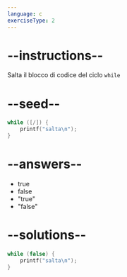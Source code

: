 ```yaml
---
language: c
exerciseType: 2
---
```


# --instructions--

Salta il blocco di codice del ciclo `while`

# --seed--

```c
while ([/]) {
    printf("salta\n");
}
```

# --answers--

- true
- false
- "true"
- "false"

# --solutions--

```c
while (false) {
    printf("salta\n");
}
```
